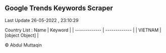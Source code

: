 

## Google Trends Keywords Scraper 
 
Last Update 26-05-2022 , 23:10:29

Country List :
 Name  | Keyword |
| ------------- | ------------- |
| VIETNAM | [object Object] |



© Abdul Muttaqin 
